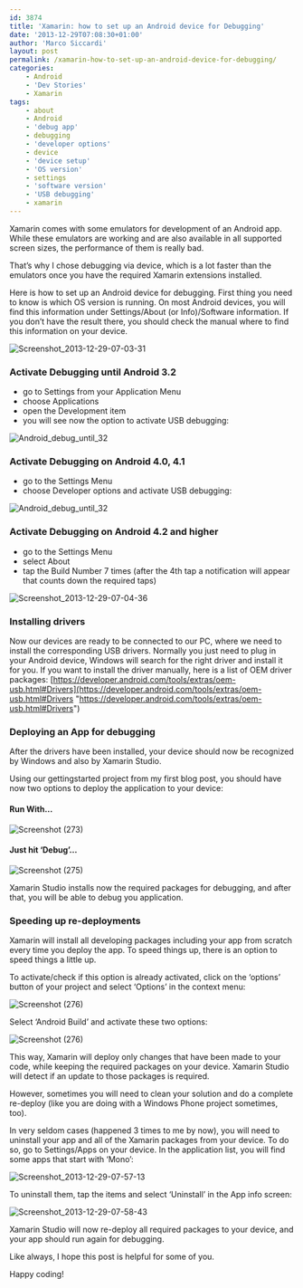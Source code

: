 ```yaml
---
id: 3874
title: 'Xamarin: how to set up an Android device for Debugging'
date: '2013-12-29T07:08:30+01:00'
author: 'Marco Siccardi'
layout: post
permalink: /xamarin-how-to-set-up-an-android-device-for-debugging/
categories:
    - Android
    - 'Dev Stories'
    - Xamarin
tags:
    - about
    - Android
    - 'debug app'
    - debugging
    - 'developer options'
    - device
    - 'device setup'
    - 'OS version'
    - settings
    - 'software version'
    - 'USB debugging'
    - xamarin
---
```


Xamarin comes with some emulators for development of an Android app. While these emulators are working and are also available in all supported screen sizes, the performance of them is really bad.

That’s why I chose debugging via device, which is a lot faster than the emulators once you have the required Xamarin extensions installed.

Here is how to set up an Android device for debugging. First thing you need to know is which OS version is running. On most Android devices, you will find this information under Settings/About (or Info)/Software information. If you don’t have the result there, you should check the manual where to find this information on your device.

![Screenshot_2013-12-29-07-03-31](/assets/img/2013/12/Screenshot_2013-12-29-07-03-31.png "Screenshot_2013-12-29-07-03-31")

### Activate Debugging until Android 3.2

- go to Settings from your Application Menu
- choose Applications
- open the Development item
- you will see now the option to activate USB debugging:

![Android_debug_until_32](/assets/img/2013/12/Android_debug_until_32.png "Android_debug_until_32")

### Activate Debugging on Android 4.0, 4.1

- go to the Settings Menu
- choose Developer options and activate USB debugging:

![Android_debug_until_32](/assets/img/2013/12/developer_options-40_41.png "Android_debug_until_32")

### Activate Debugging on Android 4.2 and higher

- go to the Settings Menu
- select About
- tap the Build Number 7 times (after the 4th tap a notification will appear that counts down the required taps)

![Screenshot_2013-12-29-07-04-36](/assets/img/2013/12/Screenshot_2013-12-29-07-04-36.png "Screenshot_2013-12-29-07-04-36")

### Installing drivers

Now our devices are ready to be connected to our PC, where we need to install the corresponding USB drivers. Normally you just need to plug in your Android device, Windows will search for the right driver and install it for you. If you want to install the driver manually, here is a list of OEM driver packages: [https://developer.android.com/tools/extras/oem-usb.html#Drivers](https://developer.android.com/tools/extras/oem-usb.html#Drivers "https://developer.android.com/tools/extras/oem-usb.html#Drivers")

### Deploying an App for debugging

After the drivers have been installed, your device should now be recognized by Windows and also by Xamarin Studio.

Using our gettingstarted project from my first blog post, you should have now two options to deploy the application to your device:

#### Run With…

![Screenshot (273)](/assets/img/2013/12/Screenshot-273.png "Screenshot (273)")

#### Just hit ‘Debug’…

![Screenshot (275)](/assets/img/2013/12/Screenshot-275.png "Screenshot (275)")

Xamarin Studio installs now the required packages for debugging, and after that, you will be able to debug you application.

### Speeding up re-deployments

Xamarin will install all developing packages including your app from scratch every time you deploy the app. To speed things up, there is an option to speed things a little up.

To activate/check if this option is already activated, click on the ‘options’ button of your project and select ‘Options’ in the context menu:

![Screenshot (276)](/assets/img/2013/12/Screenshot-276.png "Screenshot (276)")

Select ‘Android Build’ and activate these two options:

![Screenshot (276)](/assets/img/2013/12/Screenshot-2761.png "Screenshot (276)")

This way, Xamarin will deploy only changes that have been made to your code, while keeping the required packages on your device. Xamarin Studio will detect if an update to those packages is required.

However, sometimes you will need to clean your solution and do a complete re-deploy (like you are doing with a Windows Phone project sometimes, too).

In very seldom cases (happened 3 times to me by now), you will need to uninstall your app and all of the Xamarin packages from your device. To do so, go to Settings/Apps on your device. In the application list, you will find some apps that start with ‘Mono’:

![Screenshot_2013-12-29-07-57-13](/assets/img/2013/12/Screenshot_2013-12-29-07-57-13.png "Screenshot_2013-12-29-07-57-13")

To uninstall them, tap the items and select ‘Uninstall’ in the App info screen:

![Screenshot_2013-12-29-07-58-43](/assets/img/2013/12/Screenshot_2013-12-29-07-58-43.png "Screenshot_2013-12-29-07-58-43")

Xamarin Studio will now re-deploy all required packages to your device, and your app should run again for debugging.

Like always, I hope this post is helpful for some of you.

Happy coding!